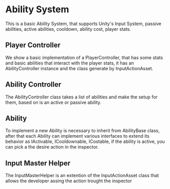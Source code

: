 # Ability System


This is a basic Ability System, that supports Unity's Input System, passive abilities, active abilities, cooldown, ability cost, player stats.

## Player Controller

We show a basic implementation of a PlayerController, that has some stats and basic abilities that interact with the player stats, it has an AbilityController instance and the class generate by InputActionAsset.

## Ability Controller

The AbilityController class takes a list of abilities and make the setup for them, based on is an active or passive ability.

## Ability

To implement a new Ability is necessary to inherit from AbilityBase class, after that each Ability can implement various interfaces to extend its behavior as IActivable, ICooldownable, ICostable, if the ability is active, you can pick a the desire action in the inspector.

## Input Master Helper
The InputMasterHelper is an extention of the InputActionAsset class that allows the developer assing the action trought the inspector
